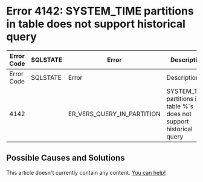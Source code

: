 
# Error 4142: SYSTEM_TIME partitions in table does not support historical query


| Error Code | SQLSTATE | Error | Description |
| --- | --- | --- | --- |
| Error Code | SQLSTATE | Error | Description |
| 4142 |  | ER_VERS_QUERY_IN_PARTITION | SYSTEM_TIME partitions in table %`s does not support historical query |




## Possible Causes and Solutions


This article doesn't currently contain any content. [You can help!](/en/writing-and-editing-knowledge-base-articles/)

